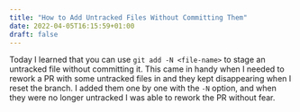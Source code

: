 ```yaml
---
title: "How to Add Untracked Files Without Committing Them"
date: 2022-04-05T16:15:59+01:00
draft: false
---
```

Today I learned that you can use `git add -N <file-name>` to stage an untracked file without committing it. This came in handy when I needed to rework a PR with some untracked files in and they kept disappearing when I reset the branch. I added them one by one with the `-N` option, and when they were no longer untracked I was able to rework the PR without fear. 
